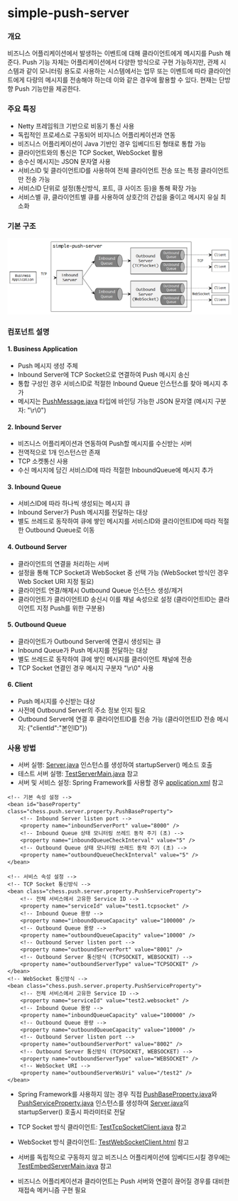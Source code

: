# simple-push-server

### 개요
비즈니스 어플리케이션에서 발생하는 이벤트에 대해 클라이언트에게 메시지를 Push 해준다. Push 기능 자체는 어플리케이션에서 다양한 방식으로 구현 가능하지만, 관제 시스템과 같이 모니터링 용도로 사용하는 시스템에서는 업무 또는 이벤트에 따라 클라이언트에게 다량의 메시지를 전송해야 하는데 이와 같은 경우에 활용할 수 있다. 현재는 단방향 Push 기능만을 제공한다.

### 주요 특징
* Netty 프레임워크 기반으로 비동기 통신 사용
* 독립적인 프로세스로 구동되어 비지니스 어플리케이션과 연동
* 비즈니스 어플리케이션이 Java 기반인 경우 임베디드된 형태로 통합 가능
* 클라이언트와의 통신은 TCP Socket, WebSocket 활용
* 송수신 메시지는 JSON 문자열 사용
* 서비스ID 및 클라이언트ID를 사용하여 전체 클라이언트 전송 또는 특정 클라이언트만 전송 가능
* 서비스ID 단위로 설정(통신방식, 포트, 큐 사이즈 등)을 통해 확장 가능
* 서비스별 큐, 클라이언트별 큐를 사용하여 상호간의 간섭을 줄이고 메시지 유실 최소화

### 기본 구조
![structure](./structure.png)

### 컴포넌트 설명
#### 1. Business Application
* Push 메시지 생성 주체
* Inbound Server에 TCP Socket으로 연결하여 Push 메시지 송신
* 통합 구성인 경우 서비스ID로 적절한 Inbound Queue 인스턴스를 찾아 메시지 추가
* 메시지는 [PushMessage.java](https://github.com/gallechess/simple-push-server/blob/master/src/chess/push/util/PushMessage.java) 타입에 바인딩 가능한 JSON 문자열
  (메시지 구분자: "\r\0")

#### 2. Inbound Server
* 비즈니스 어플리케이션과 연동하여 Push할 메시지를 수신받는 서버
* 전역적으로 1개 인스턴스만 존재
* TCP 소켓통신 사용
* 수신 메시지에 담긴 서비스ID에 따라 적절한 InboundQueue에 메시지 추가

#### 3. Inbound Queue
* 서비스ID에 따라 하나씩 생성되는 메시지 큐
* Inbound Server가 Push 메시지를 전달하는 대상
* 별도 쓰레드로 동작하여 큐에 쌓인 메시지를 서비스ID와 클라이언트ID에 따라 적절한 Outbound Queue로 이동

#### 4. Outbound Server
* 클라이언트의 연결을 처리하는 서버
* 설정을 통해 TCP Socket과 WebSocket 중 선택 가능
  (WebSocket 방식인 경우 Web Socket URI 지정 필요)
* 클라이언트 연결/해제시 Outbound Queue 인스턴스 생성/제거
* 클라이언트가 클라이언트ID 송신시 이를 채널 속성으로 설정
  (클라이언트ID는 클라이언트 지정 Push를 위한 구분용)

#### 5. Outbound Queue
* 클라이언트가 Outbound Server에 연결시 생성되는 큐
* Inbound Queue가 Push 메시지를 전달하는 대상
* 별도 쓰레드로 동작하여 큐에 쌓인 메시지를 클라이언트 채널에 전송
* TCP Socket 연결인 경우 메시지 구분자 "\r\0" 사용

#### 6. Client
* Push 메시지를 수신받는 대상
* 사전에 Outbound Server의 주소 정보 인지 필요
* Outbound Server에 연결 후 클라이언트ID를 전송 가능
  (클라이언트ID 전송 메시지: {"clientId":"본인ID"})

### 사용 방법
* 서버 실행: [Server.java](./src/chess/push/server/Server.java) 인스턴스를 생성하여 startupServer() 메소드 호출
* 테스트 서버 실행: [TestServerMain.java](./test/chess/push/server/TestServerMain.java) 참고
* 서버 및 서비스 설정: Spring Framework를 사용할 경우 [application.xml](./testResource/application.xml) 참고
```
<!-- 기본 속성 설정 -->
<bean id="baseProperty" class="chess.push.server.property.PushBaseProperty">
    <!-- Inbound Server listen port -->
    <property name="inboundServerPort" value="8000" />
    <!-- Inbound Queue 상태 모니터링 쓰레드 동작 주기 (초) -->
    <property name="inboundQueueCheckInterval" value="5" />
    <!-- Outbound Queue 상태 모니터링 쓰레드 동작 주기 (초) -->
    <property name="outboundQueueCheckInterval" value="5" />
</bean>

<!-- 서비스 속성 설정 -->
<!-- TCP Socket 통신방식 -->
<bean class="chess.push.server.property.PushServiceProperty">
    <!-- 전체 서비스에서 고유한 Service ID -->
    <property name="serviceId" value="test1.tcpsocket" />
    <!-- Inbound Queue 용량 -->
    <property name="inboundQueueCapacity" value="100000" />
    <!-- Outbound Queue 용량 -->
    <property name="outboundQueueCapacity" value="10000" />
    <!-- Outbound Server listen port -->
    <property name="outboundServerPort" value="8001" />
    <!-- Outbound Server 통신방식 (TCPSOCKET, WEBSOCKET) -->
    <property name="outboundServerType" value="TCPSOCKET" />
</bean>
<!-- WebSocket 통신방식 -->
<bean class="chess.push.server.property.PushServiceProperty">
    <!-- 전체 서비스에서 고유한 Service ID -->
    <property name="serviceId" value="test2.websocket" />
    <!-- Inbound Queue 용량 -->
    <property name="inboundQueueCapacity" value="100000" />
    <!-- Outbound Queue 용량 -->
    <property name="outboundQueueCapacity" value="10000" />
    <!-- Outbound Server listen port -->
    <property name="outboundServerPort" value="8002" />
    <!-- Outbound Server 통신방식 (TCPSOCKET, WEBSOCKET) -->
    <property name="outboundServerType" value="WEBSOCKET" />
    <!-- WebSocket URI -->
    <property name="outboundServerWsUri" value="/test2" />
</bean>
```

* Spring Framework를 사용하지 않는 경우 직접 [PushBaseProperty.java](./src/chess/push/server/property/PushBaseProperty.java)와 [PushServiceProperty.java](./src/chess/push/server/property/PushServiceProperty.java) 인스턴스를 생성하여 [Server.java](./src/chess/push/server/Server.java)의 startupServer() 호출시 파라미터로 전달

* TCP Socket 방식 클라이언트: [TestTcpSocketClient.java](./test/chess/push/client/TestTcpSocketClient.java) 참고
* WebSocket 방식 클라이언트: [TestWebSocketClient.html](./test/chess/push/client/TestWebSocketClient.html) 참고

* 서버를 독립적으로 구동하지 않고 비즈니스 어플리케이션에 임베디드시킬 경우에는 [TestEmbedServerMain.java](./test/chess/push/server/TestEmbedServerMain.java) 참고

* 비즈니스 어플리케이션과 클라이언트는 Push 서버와 연결이 끊어질 경우를 대비한 재접속 메커니즘 구현 필요
